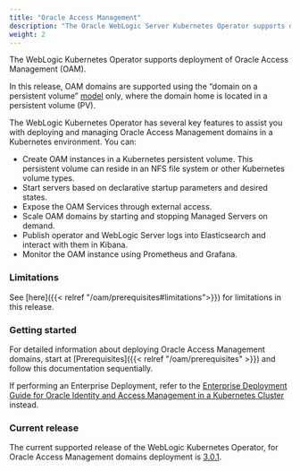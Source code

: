 ```yaml
---
title: "Oracle Access Management"
description: "The Oracle WebLogic Server Kubernetes Operator supports deployment of Oracle Access Management (OAM). Follow the instructions in this guide to set up these Oracle Access Management domains on Kubernetes."
weight: 2
---
```


The WebLogic Kubernetes Operator supports deployment of Oracle Access Management (OAM).

In this release, OAM domains are supported using the “domain on a persistent volume”
[model](https://oracle.github.io/weblogic-kubernetes-operator/userguide/managing-domains/choosing-a-model/) only, where the domain home is located in a persistent volume (PV).

The WebLogic Kubernetes Operator has several key features to assist you with deploying and managing Oracle Access Management domains in a Kubernetes
environment. You can:



* Create OAM instances in a Kubernetes persistent volume. This persistent volume can reside in an NFS file system or other Kubernetes volume types.
* Start servers based on declarative startup parameters and desired states.
* Expose the OAM Services through external access.
* Scale OAM domains by starting and stopping Managed Servers on demand.
* Publish operator and WebLogic Server logs into Elasticsearch and interact with them in Kibana.
* Monitor the OAM instance using Prometheus and Grafana.

### Limitations

See [here]({{< relref "/oam/prerequisites#limitations">}}) for limitations in this release.

### Getting started

For detailed information about deploying Oracle Access Management domains, start at [Prerequisites]({{< relref "/oam/prerequisites" >}}) and follow this documentation sequentially.

If performing an Enterprise Deployment, refer to the [Enterprise Deployment Guide for Oracle Identity and Access Management in a Kubernetes Cluster](https://docs.oracle.com/en/middleware/fusion-middleware/12.2.1.4/ikedg/index.html) instead.


### Current release

The current supported release of the WebLogic Kubernetes Operator, for Oracle Access Management domains deployment is [3.0.1](https://github.com/oracle/weblogic-kubernetes-operator/releases/tag/v3.0.1).

